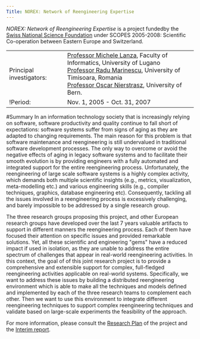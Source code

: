 ```yaml
---
Title: NOREX: Network of Reengineering Expertise
---
```


*NOREX: Network of Reengineering Expertise* is a project fundedby the [Swiss National Science Foundation](http://www.snf.ch/) under SCOPES 2005-2008: Scientific Co-operation between Eastern Europe and Switzerland.

| | |
|---|---|
|Principal investigators:|[Professor Michele Lanza](http://www.inf.unisi.ch/faculty/lanza/), Faculty of Informatics, University of Lugano <br/> [Professor Radu Marinescu](http://www.cs.utt.ro/~radum/), University of Timisoara, Romania <br/> [Professor Oscar Nierstrasz](http://www.iam.unibe.ch/~oscar/), University of Bern.
|!Period:|Nov. 1, 2005 - Oct. 31, 2007
 
#Summary
In an information technology society that is increasingly relying on software, software productivity and quality continue to fall short of expectations: software systems suffer from signs of aging as they are adapted to changing requirements. The main reason for this problem is that software maintenance and reengineering is still undervalued in traditional software development processes. The only way to overcome or avoid the negative effects of aging in legacy software systems and to facilitate their smooth evolution is by providing engineers with a fully automated and integrated support for the entire reengineering process. Unfortunately, the reengineering of large scale software systems is a highly complex activity, which demands both multiple scientific insights (e.g., metrics, visualization, meta-modelling etc.) and various engineering skills (e.g., compiler techniques, graphics, database engineering etc). Consequently, tackling all the issues involved in a reengineering process is excessively challenging, and barely impossible to be addressed by a single research group.

 

The three research groups proposing this project, and other European research groups have developed over the last 7 years valuable artifacts to support in different manners the reengineering process. Each of them have focused their attention on specific issues and provided remarkable solutions. Yet, all these scientific and engineering "gems" have a reduced impact if used in isolation, as they are unable to address the entire spectrum of challenges that appear in real-world reengineering activities. In this context, the goal of of this joint research project is to provide a comprehensive and extensible support for complex, full-fledged reengineering activities applicable on real-world systems. Specifically, we want to address these issues by building a distributed reengineering environment which is able to make all the techniques and models defined and implemented by each of the three research teams to complement each other. Then we want to use this environment to integrate different reengineering techniques to support complex reengineering techniques and validate based on large-scale experiments the feasibility of the approach.

For more information, please consult the [Research Plan](%assets_url%/download/projectreports/norex-proposal.pdf) of the project and the [Interim report](%assets_url%/download/projectreports/norex-interim.pdf).
